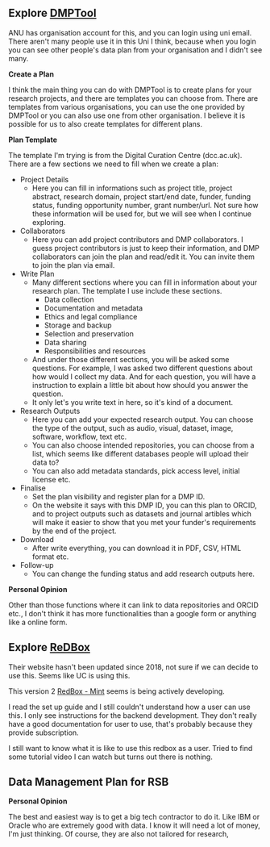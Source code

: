 ## Explore [DMPTool](dmptool.org)

ANU has organisation account for this, and you can login using uni email. There aren't many people use it in this Uni I think, because when you login you can see other people's data plan from your organisation and I didn't see many. 

__Create a Plan__

I think the main thing you can do with DMPTool is to create plans for your research projects, and there are templates you can choose from. There are templates from various organisations, you can use the one provided by DMPTool or you can also use one from other organisation. I believe it is possible for us to also create templates for different plans. 

__Plan Template__

The template I'm trying is from the Digital Curation Centre (dcc.ac.uk). There are a few sections we need to fill when we create a plan:

* Project Details
    * Here you can fill in informations such as project title, project abstract, research domain, project start/end date, funder, funding status, funding opportunity number, grant number/url. Not sure how these information will be used for, but we will see when I continue exploring. 
* Collaborators 
    * Here you can add project contributors and DMP collaborators. I guess project contributors is just to keep their information, and DMP collaborators can join the plan and read/edit it. You can invite them to join the plan via email. 
* Write Plan
    * Many different sections where you can fill in information about your research plan. The template I use include these sections. 
        * Data collection
        * Documentation and metadata
        * Ethics and legal compliance
        * Storage and backup
        * Selection and preservation
        * Data sharing
        * Responsibilities and resources
    * And under those different sections, you will be asked some questions. For example, I was asked two different questions about how would I collect my data. And for each question, you will have a instruction to explain a little bit about how should you answer the question. 
    * It only let's you write text in here, so it's kind of a document. 
* Research Outputs 
    * Here you can add your expected research output. You can choose the type of the output, such as audio, visual, dataset, image, software, workflow, text etc. 
    * You can also choose intended repositories, you can choose from a list, which seems like different databases people will upload their data to? 
    * You can also add metadata standards, pick access level, initial license etc. 
* Finalise 
    * Set the plan visibility and register plan for a DMP ID.
    * On the website it says with this DMP ID, you can this plan to ORCID, and to project outputs such as datasets and journal artibles which will make it easier to show that you met your funder's requirements by the end of the project. 
* Download 
    * After write everything, you can download it in PDF, CSV, HTML format etc. 
* Follow-up
    * You can change the funding status and add research outputs here. 

__Personal Opinion__

Other than those functions where it can link to data repositories and ORCID etc., I don't think it has more functionalities than a google form or anything like a online form. 

## Explore [ReDBox](redboxresearchdata.com.au)

Their website hasn't been updated since 2018, not sure if we can decide to use this. Seems like UC is using this. 

This version 2 [RedBox - Mint](https://github.com/redbox-mint) seems is being actively developing. 

I read the set up guide and I still couldn't understand how a user can use this. I only see instructions for the backend development. They don't really have a good documentation for user to use, that's probably because they provide subscription. 

I still want to know what it is like to use this redbox as a user. Tried to find some tutorial video I can watch but turns out there is nothing. 

## Data Management Plan for RSB

__Personal Opinion__

The best and easiest way is to get a big tech contractor to do it. Like IBM or Oracle who are extremely good with data. I know it will need a lot of money, I'm just thinking. Of course, they are also not tailored for research, 
